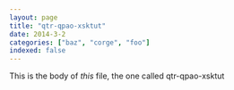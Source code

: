 ```yaml
---
layout: page
title: "qtr-qpao-xsktut"
date: 2014-3-2
categories: ["baz", "corge", "foo"]
indexed: false
---
```

This is the body of _this_ file, the one called qtr-qpao-xsktut
